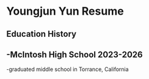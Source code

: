 # Youngjun Yun Resume

## Education History
-McIntosh High School 2023-2026
-
-graduated middle school in Torrance, California
